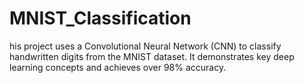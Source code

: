 # MNIST_Classification
his project uses a Convolutional Neural Network (CNN) to classify handwritten digits from the MNIST dataset. It demonstrates key deep learning concepts and achieves over 98% accuracy.
